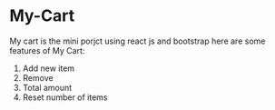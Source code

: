 # My-Cart

My cart is the mini porjct using react js and bootstrap 
here are some features of My Cart:
1) Add new item
2) Remove
3) Total amount
6) Reset number of items
